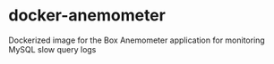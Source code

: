 # docker-anemometer
Dockerized image for the Box Anemometer application for monitoring MySQL slow query logs
